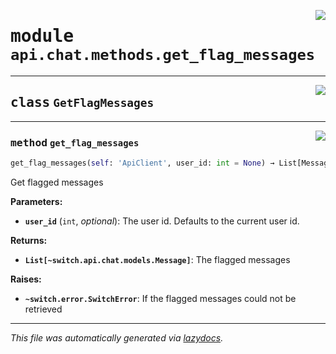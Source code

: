 <!-- markdownlint-disable -->

<a href="https://github.com/switchcollab/Switch-Bots-Python-Library/tree/main/src/switch/api/chat/methods/get_flag_messages.py#L0"><img align="right" src="https://img.shields.io/badge/-source-cccccc?style=flat-square"/></a>

# <kbd>module</kbd> `api.chat.methods.get_flag_messages`






---

<a href="https://github.com/switchcollab/Switch-Bots-Python-Library/tree/main/src/switch/api/chat/methods/get_flag_messages.py#L6"><img align="right" src="https://img.shields.io/badge/-source-cccccc?style=flat-square"/></a>

## <kbd>class</kbd> `GetFlagMessages`







---

<a href="https://github.com/switchcollab/Switch-Bots-Python-Library/tree/main/src/switch/api/chat/methods/get_flag_messages.py#L7"><img align="right" src="https://img.shields.io/badge/-source-cccccc?style=flat-square"/></a>

### <kbd>method</kbd> `get_flag_messages`

```python
get_flag_messages(self: 'ApiClient', user_id: int = None) → List[Message]
```

Get flagged messages 



**Parameters:**
 
 - <b>`user_id`</b> (``int``, *optional*):  The user id. Defaults to the current user id. 



**Returns:**
 
 - <b>```List[~switch.api.chat.models.Message]```</b>:  The flagged messages 



**Raises:**
 
 - <b>```~switch.error.SwitchError```</b>:  If the flagged messages could not be retrieved 




---

_This file was automatically generated via [lazydocs](https://github.com/ml-tooling/lazydocs)._
